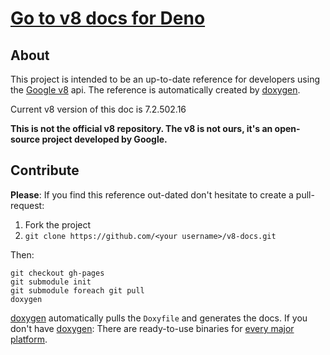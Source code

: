 [Go to v8 docs for Deno](http://denolib.github.io/v8-docs/)
===============

About
-----

This project is intended to be an up-to-date reference for developers using the [Google v8](http://code.google.com/p/v8/)
api. The reference is automatically created by [doxygen](http://www.stack.nl/~dimitri/doxygen/).

Current v8 version of this doc is 7.2.502.16

**This is not the official v8 repository. The v8 is not ours, it's an open-source project developed by Google.**

Contribute
----------

**Please**: If you find this reference out-dated don't hesitate to create a pull-request:

1. Fork the project
2. `git clone https://github.com/<your username>/v8-docs.git`

Then:

```shell
git checkout gh-pages
git submodule init
git submodule foreach git pull
doxygen
```

[doxygen](http://www.stack.nl/~dimitri/doxygen/) automatically pulls the `Doxyfile` and generates the docs. If
you don't have [doxygen](http://www.stack.nl/~dimitri/doxygen/): There are ready-to-use binaries for
[every major platform](http://www.stack.nl/~dimitri/doxygen/download.html).
